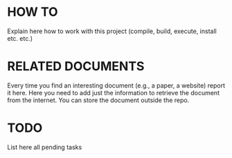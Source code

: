 # HOW TO
Explain here how to work with this project (compile, build, execute, install etc. etc.)


# RELATED DOCUMENTS
Every time you find an interesting document (e.g., a paper, a website) report it here. Here you need to add just the information to retrieve the document from the internet. You can store the document outside the repo.


# TODO
List here all pending tasks

